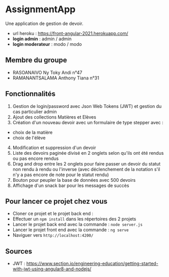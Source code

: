 # AssignmentApp
Une application de gestion de devoir.
* url heroku : https://front-angular-2021.herokuapp.com/
* **login admin** : admin / admin
* **login moderateur** : modo / modo

## Membre du groupe
* RASOANAIVO Ny Toky Andi n°47
* RAMANANTSALAMA Anthony Tiana  n°31

## Fonctionnalités
1. Gestion de login/password avec Json Web Tokens (JWT) et gestion du cas particulier admin
2. Ajout des collections Matières et Elèves
3. Création d'un nouveau devoir avec un formulaire de type stepper avec :
* choix de la matière
* choix de l'élève
4. Modification et suppression d'un devoir
5. Liste des devoirs paginée divisé en 2 onglets selon qu'ils ont été rendus ou pas encore rendus
6. Drag and drop entre les 2 onglets pour faire passer un devoir du statut non rendu à rendu ou l'inverse (avec déclenchement de la notation s'il n'y a pas encore de note pour le statut rendu)
7. Bouton pour peupler la base de données avec 500 devoirs
8. Affichage d'un snack bar pour les messages de succès

## Pour lancer ce projet chez vous 

* Cloner ce projet et le projet back end : 
* Effectuer un `npm install` dans les répertoires des 2 projets
* Lancer le projet back end avec la commande : `node server.js`
* Lancer le projet front end avec la commande : `ng serve`
* Naviguer vers `http://localhost:4200/`

## Sources 
* JWT : https://www.section.io/engineering-education/getting-started-with-jwt-using-angular8-and-nodejs/

